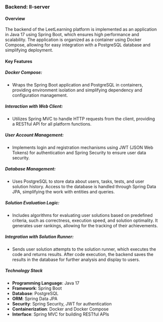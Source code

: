 ### Backend: ll-server

#### Overview

The backend of the LeetLearning platform is implemented as an application in Java 17 using Spring Boot, which ensures high performance and scalability. The application is organized as a container using Docker Compose, allowing for easy integration with a PostgreSQL database and simplifying deployment.

#### Key Features

##### Docker Compose:
- Wraps the Spring Boot application and PostgreSQL in containers, providing environment isolation and simplifying dependency and configuration management.

##### Interaction with Web Client:
- Utilizes Spring MVC to handle HTTP requests from the client, providing a RESTful API for all platform functions.

##### User Account Management:
- Implements login and registration mechanisms using JWT (JSON Web Tokens) for authentication and Spring Security to ensure user data security.

##### Database Management:
- Uses PostgreSQL to store data about users, tasks, tests, and user solution history. Access to the database is handled through Spring Data JPA, simplifying the work with entities and queries.

##### Solution Evaluation Logic:
- Includes algorithms for evaluating user solutions based on predefined criteria, such as correctness, execution speed, and solution optimality. It generates user rankings, allowing for the tracking of their achievements.

##### Integration with Solution Runner:
- Sends user solution attempts to the solution runner, which executes the code and returns results. After code execution, the backend saves the results in the database for further analysis and display to users.

##### Technology Stack
- **Programming Language**: Java 17
- **Framework**: Spring Boot
- **Database**: PostgreSQL
- **ORM**: Spring Data JPA
- **Security**: Spring Security, JWT for authentication
- **Containerization**: Docker and Docker Compose
- **Interface**: Spring MVC for building RESTful APIs